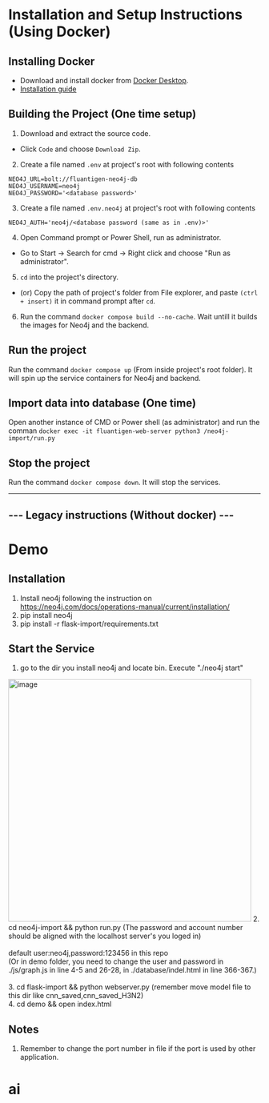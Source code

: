 
# Installation and Setup Instructions (Using Docker)

## Installing Docker

- Download and install docker from [Docker Desktop](https://www.docker.com/products/docker-desktop/).
- [Installation guide](https://docs.docker.com/desktop/install/windows-install/#install-docker-desktop-on-windows)

## Building the Project (One time setup)

1. Download and extract the source code.
  - Click `Code` and choose `Download Zip`.

2. Create a file named `.env` at project's root with following contents

```
NEO4J_URL=bolt://fluantigen-neo4j-db
NEO4J_USERNAME=neo4j
NEO4J_PASSWORD='<database password>'
```

3. Create a file named `.env.neo4j` at project's root with following contents

```
NEO4J_AUTH='neo4j/<database password (same as in .env)>'
```

4. Open Command prompt or Power Shell, run as administrator.
  - Go to Start -> Search for cmd -> Right click and choose "Run as administrator".

5. `cd` into the project's directory.
  - (or) Copy the path of project's folder from File explorer, and paste `(ctrl + insert)` it in command prompt after `cd`.

6. Run the command `docker compose build --no-cache`. Wait untill it builds the images for Neo4j and the backend.

## Run the project

Run the command `docker compose up` (From inside project's root folder). It will spin up the service containers for Neo4j and backend.

## Import data into database (One time)

Open another instance of CMD or Power shell (as administrator) and run the comman `docker exec -it fluantigen-web-server python3 /neo4j-import/run.py`

## Stop the project

Run the command `docker compose down`. It will stop the services.

---
--- Legacy instructions (Without docker) ---
---

# Demo

## Installation
1. Install neo4j following the instruction on https://neo4j.com/docs/operations-manual/current/installation/
2. pip install neo4j
3. pip install -r flask-import/requirements.txt

## Start the Service
1. go to the dir you install neo4j and locate bin. Execute "./neo4j start"
<img width="485" alt="image" src="https://user-images.githubusercontent.com/61766749/172868376-5fb8b07a-2769-459d-8e96-8d0c8761b56d.png">  
2. cd neo4j-import && python run.py (The password and account number should be aligned with the localhost server's you loged in)<br>
<br>
default user:neo4j,password:123456 in this repo<br>
(Or in demo folder, you need to change the user and password in ./js/graph.js in line 4-5 and 26-28, in ./database/indel.html in line 366-367.) <br>
<br>
3. cd flask-import && python webserver.py (remember move model file to this dir like cnn_saved,cnn_saved_H3N2)  <br>
4. cd demo && open index.html  


## Notes
1. Remember to change the port number in file if the port is used by other application.
# ai
